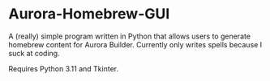 # Aurora-Homebrew-GUI
A (really) simple program written in Python that allows users to generate homebrew content for Aurora Builder. Currently only writes spells because I suck at coding.

Requires Python 3.11 and Tkinter.
